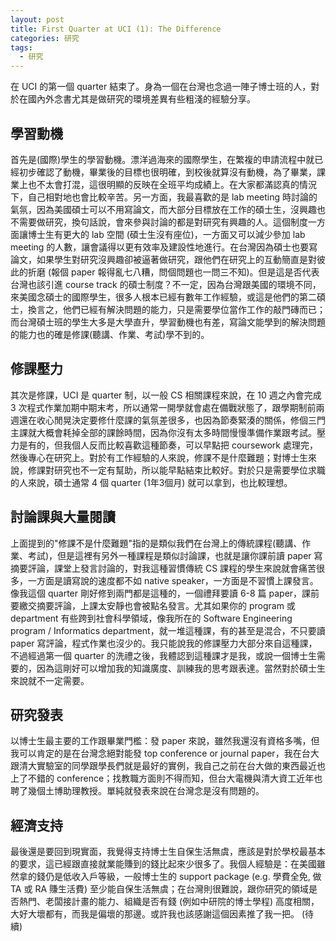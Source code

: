 ```yaml
---
layout: post
title: First Quarter at UCI (1): The Difference
categories: 研究
tags:
  - 研究
---
```


在 UCI 的第一個 quarter 結束了。身為一個在台灣也念過一陣子博士班的人，對於在國內外念書尤其是做研究的環境差異有些粗淺的經驗分享。

## 學習動機

首先是(國際)學生的學習動機。漂洋過海來的國際學生，在繁複的申請流程中就已經初步確認了動機，畢業後的目標也很明確，到校後就算沒有動機，為了畢業，課業上也不太會打混，這很明顯的反映在全班平均成績上。在大家都滿認真的情況下，自己相對地也會比較辛苦。另一方面，我最喜歡的是 lab meeting 時討論的氣氛，因為美國碩士可以不用寫論文，而大部分目標放在工作的碩士生，沒興趣也不需要做研究，換句話說，會來參與討論的都是對研究有興趣的人。這個制度一方面讓博士生有更大的 lab 空間 (碩士生沒有座位)，一方面又可以減少參加 lab meeting 的人數，讓會議得以更有效率及建設性地進行。在台灣因為碩士也要寫論文，如果學生對研究沒興趣卻被逼著做研究，跟他們在研究上的互動簡直是對彼此的折磨 (報個 paper 報得亂七八糟，問個問題也一問三不知)。但是這是否代表台灣也該引進 course track 的碩士制度？不一定，因為台灣跟美國的環境不同，來美國念碩士的國際學生，很多人根本已經有數年工作經驗，或這是他們的第二碩士，換言之，他們已經有解決問題的能力，只是需要學位當作工作的敲門磚而已；而台灣碩士班的學生大多是大學直升，學習動機也有差，寫論文能學到的解決問題的能力也的確是修課(聽講、作業、考試)學不到的。

## 修課壓力

其次是修課，UCI 是 quarter 制，以一般 CS 相關課程來說，在 10 週之內會完成 3 次程式作業加期中期末考，所以通常一開學就會處在備戰狀態了，跟學期制前兩週還在收心閒晃決定要修什麼課的氣氛差很多，也因為節奏緊湊的關係，修個三門主課就大概會耗掉全部的課餘時間，因為你沒有太多時間慢慢準備作業跟考試。壓力是有的，但我個人反而比較喜歡這種節奏，可以早點把 coursework 處理完，然後專心在研究上。對於有工作經驗的人來說，修課不是什麼難題；對博士生來說，修課對研究也不一定有幫助，所以能早點結束比較好。對於只是需要學位求職的人來說，碩士通常 4 個 quarter (1年3個月) 就可以拿到，也比較理想。

## 討論課與大量閱讀

上面提到的"修課不是什麼難題"指的是類似我們在台灣上的傳統課程(聽講、作業、考試)，但是這裡有另外一種課程是類似討論課，也就是讓你課前讀 paper 寫摘要評論，課堂上發言討論的，對我這種習慣傳統 CS 課程的學生來說就會痛苦很多，一方面是讀寫說的速度都不如 native speaker，一方面是不習慣上課發言。像我這個 quarter 剛好修到兩門都是這種的，一個禮拜要讀 6-8 篇 paper，課前要繳交摘要評論，上課太安靜也會被點名發言。尤其如果你的 program 或 department 有些跨到社會科學領域，像我所在的 Software Engineering program / Informatics department，就一堆這種課，有的甚至是混合，不只要讀 paper 寫評論，程式作業也沒少的。我只能說我的修課壓力大部分來自這種課，不過經過第一個 quarter 的洗禮之後，我體認到這種課才是我，或說一個博士生需要的，因為這剛好可以增加我的知識廣度、訓練我的思考跟表達。當然對於碩士生來說就不一定需要。

## 研究發表

以博士生最主要的工作跟畢業門檻：發 paper 來說，雖然我還沒有資格多嘴，但我可以肯定的是在台灣念絕對能發 top conference or journal paper，我在台大跟清大實驗室的同學跟學長們就是最好的實例，我自己之前在台大做的東西最近也上了不錯的 conference；找教職方面則不得而知，但台大電機與清大資工近年也聘了幾個土博助理教授。單純就發表來說在台灣念是沒有問題的。

## 經濟支持

最後還是要回到現實面，我覺得支持博士生自保生活無虞，應該是對於學校最基本的要求，這已經跟直接就業能賺到的錢比起來少很多了。我個人經驗是：在美國雖然拿的錢仍是低收入戶等級，一般博士生的 support package (e.g. 學費全免, 做 TA 或 RA 賺生活費) 至少能自保生活無虞；在台灣則很難說，跟你研究的領域是否熱門、老闆接計畫的能力、組織是否有錢 (例如中研院的博士學程) 高度相關，大好大壞都有，而我是偏壞的那邊。或許我也該感謝這個因素推了我一把。
(待續)

